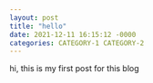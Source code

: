 ```yaml
---
layout: post
title: "hello"
date: 2021-12-11 16:15:12 -0000
categories: CATEGORY-1 CATEGORY-2
---
```

hi, this is my first post for this blog

